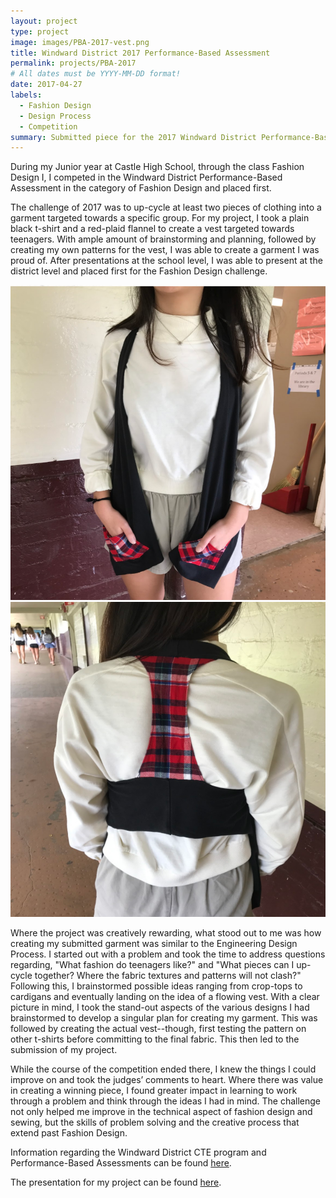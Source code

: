 ```yaml
---
layout: project
type: project
image: images/PBA-2017-vest.png
title: Windward District 2017 Performance-Based Assessment
permalink: projects/PBA-2017
# All dates must be YYYY-MM-DD format!
date: 2017-04-27
labels:
  - Fashion Design
  - Design Process
  - Competition
summary: Submitted piece for the 2017 Windward District Performance-Based Assessment in the category of Fashion Design.
---
```


During my Junior year at Castle High School, through the class Fashion Design I, I competed in the Windward District Performance-Based Assessment in the category of Fashion Design and placed first.

The challenge of 2017 was to up-cycle at least two pieces of clothing into a garment targeted towards a specific group. For my project, I took a plain black t-shirt and a red-plaid flannel to create a vest targeted towards teenagers. With ample amount of brainstorming and planning, followed by creating my own patterns for the vest, I was able to create a garment I was proud of. After presentations at the school level, I was able to present at the district level and placed first for the Fashion Design challenge.

<div class="ui medium rounded images">
  <img class="ui image" src="../images/model-2.png">
  <img class="ui image" src="../images/model-1.png">
</div>

Where the project was creatively rewarding, what stood out to me was how creating my submitted garment was similar to the Engineering Design Process. I started out with a problem and took the time to address questions regarding, "What fashion do teenagers like?" and "What pieces can I up-cycle together? Where the fabric textures and patterns will not clash?" Following this, I brainstormed possible ideas ranging from crop-tops to cardigans and eventually landing on the idea of a flowing vest. With a clear picture in mind, I took the stand-out aspects of the various designs I had brainstormed to develop a singular plan for creating my garment. This was followed by creating the actual vest--though, first testing the pattern on other t-shirts before committing to the final fabric. This then led to the submission of my project.

While the course of the competition ended there, I knew the things I could improve on and took the judges’ comments to heart. Where there was value in creating a winning piece, I found greater impact in learning to work through a problem and think through the ideas I had in mind. The challenge not only helped me improve in the technical aspect of fashion design and sewing, but the skills of problem solving and the creative process that extend past Fashion Design.

Information regarding the Windward District CTE program and Performance-Based Assessments can be found [here](https://sites.google.com/kk.k12.hi.us/windwardcte/performance-based-assessment).

The presentation for my project can be found [here](https://docs.google.com/presentation/d/1DJNkJAPEHCYYKeTKmTs9ahvxnlEyHaJXfnzaDNJnEdQ/edit?usp=sharing).
